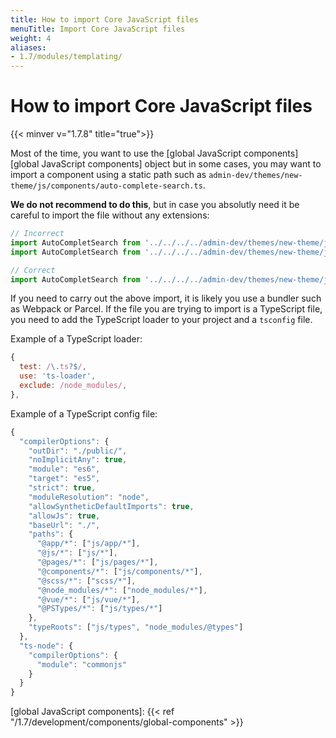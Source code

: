```yaml
---
title: How to import Core JavaScript files 
menuTitle: Import Core JavaScript files
weight: 4
aliases:
- 1.7/modules/templating/
---
```


# How to import Core JavaScript files
{{< minver v="1.7.8" title="true">}}

Most of the time, you want to use the [global JavaScript components][global JavaScript components] object but in some cases, you may want to import a component using a static path such as `admin-dev/themes/new-theme/js/components/auto-complete-search.ts`.

**We do not recommend to do this**, but in case you absolutly need it be careful to import the file without any extensions:

```javascript
// Incorrect
import AutoCompletSearch from '../../../../admin-dev/themes/new-theme/js/components/auto-complete-search.js'
import AutoCompletSearch from '../../../../admin-dev/themes/new-theme/js/components/auto-complete-search.ts'

// Correct
import AutoCompletSearch from '../../../../admin-dev/themes/new-theme/js/components/auto-complete-search'
```

If you need to carry out the above import, it is likely you use a bundler such as Webpack or Parcel. If the file you are trying to import is a TypeScript file, you need to add the TypeScript loader to your project and a `tsconfig` file.

Example of a TypeScript loader:
```javascript
{
  test: /\.ts?$/,
  use: 'ts-loader',
  exclude: /node_modules/,
},
```

Example of a TypeScript config file:
```javascript
{
  "compilerOptions": {
    "outDir": "./public/",
    "noImplicitAny": true,
    "module": "es6",
    "target": "es5",
    "strict": true,
    "moduleResolution": "node",
    "allowSyntheticDefaultImports": true,
    "allowJs": true,
    "baseUrl": "./",
    "paths": {
      "@app/*": ["js/app/*"],
      "@js/*": ["js/*"],
      "@pages/*": ["js/pages/*"],
      "@components/*": ["js/components/*"],
      "@scss/*": ["scss/*"],
      "@node_modules/*": ["node_modules/*"],
      "@vue/*": ["js/vue/*"],
      "@PSTypes/*": ["js/types/*"]
    },
    "typeRoots": ["js/types", "node_modules/@types"]
  },
  "ts-node": {
    "compilerOptions": {
      "module": "commonjs"
    }
  }
}
```


[global JavaScript components]: {{< ref "/1.7/development/components/global-components" >}}
